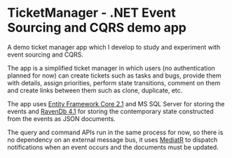 # TicketManager - .NET Event Sourcing and CQRS demo app
A demo ticket manager app which I develop to study and experiment with event sourcing and CQRS.

The app is a simplified ticket manager in which users (no authentication planned for now) can create tickets such as tasks and bugs, provide them with details, assign priorities, perform state transitions, comment on them and create links between them such as clone, duplicate, etc.

The app uses [Entity Framework Core 2.1](https://github.com/aspnet/EntityFrameworkCore) and MS SQL Server for storing the events and [RavenDb 4.1](https://github.com/ravendb/ravendb) for storing the contemporary state constructed from the events as JSON documents.

The query and command APIs run in the same process for now, so there is no dependency on an external message bus, it uses [MediatR](https://github.com/jbogard/MediatR) to dispatch notifications when an event occurs and the documents must be updated.
